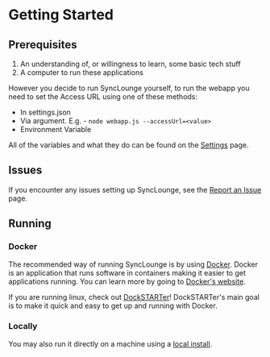 
# Getting Started

## Prerequisites

1. An understanding of, or willingness to learn, some basic tech stuff
1. A computer to run these applications

However you decide to run SyncLounge yourself, to run the webapp you need to set the Access URL using one of these methods:

* In settings.json
* Via argument. E.g. - `node webapp.js --accessUrl=<value>`
* Environment Variable

All of the variables and what they do can be found on the [Settings](/self-hosted/settings/) page.

## Issues

If you encounter any issues setting up SyncLounge, see the [Report an Issue](/how-tos/report_an_issue/) page.

## Running

### Docker

The recommended way of running SyncLounge is by using [Docker](/self-hosted/docker/). Docker is an application that runs software in containers making it easier to get applications running. You can learn more by going to [Docker's website](https://www.docker.com/).

If you are running linux, check out [DockSTARTer](https://dockstarter.com/)! DockSTARTer's main goal is to make it quick and easy to get up and running with Docker.

### Locally

You may also run it directly on a machine using a [local install](/self-hosted/locally/).
